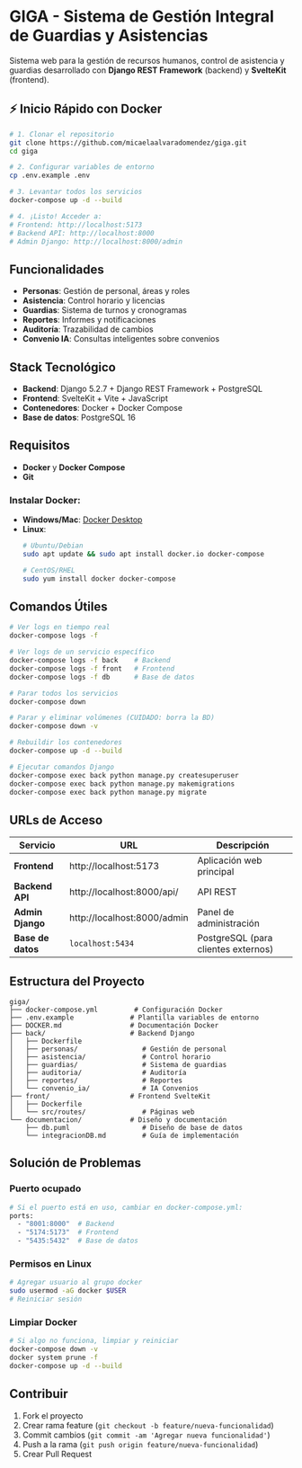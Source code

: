 # GIGA - Sistema de Gestión Integral de Guardias y Asistencias

Sistema web para la gestión de recursos humanos, control de asistencia y guardias desarrollado con **Django REST Framework** (backend) y **SvelteKit** (frontend).

## ⚡ Inicio Rápido con Docker

```bash
# 1. Clonar el repositorio
git clone https://github.com/micaelaalvaradomendez/giga.git
cd giga

# 2. Configurar variables de entorno
cp .env.example .env

# 3. Levantar todos los servicios
docker-compose up -d --build

# 4. ¡Listo! Acceder a:
# Frontend: http://localhost:5173
# Backend API: http://localhost:8000
# Admin Django: http://localhost:8000/admin
```

## Funcionalidades

- **Personas**: Gestión de personal, áreas y roles
- **Asistencia**: Control horario y licencias  
- **Guardias**: Sistema de turnos y cronogramas
- **Reportes**: Informes y notificaciones
- **Auditoría**: Trazabilidad de cambios
- **Convenio IA**: Consultas inteligentes sobre convenios

## Stack Tecnológico

- **Backend**: Django 5.2.7 + Django REST Framework + PostgreSQL
- **Frontend**: SvelteKit + Vite + JavaScript
- **Contenedores**: Docker + Docker Compose
- **Base de datos**: PostgreSQL 16

## Requisitos

- **Docker** y **Docker Compose**
- **Git**

### Instalar Docker:
- **Windows/Mac**: [Docker Desktop](https://www.docker.com/products/docker-desktop/)
- **Linux**: 
  ```bash
  # Ubuntu/Debian
  sudo apt update && sudo apt install docker.io docker-compose
  
  # CentOS/RHEL
  sudo yum install docker docker-compose
  ```

## Comandos Útiles

```bash
# Ver logs en tiempo real
docker-compose logs -f

# Ver logs de un servicio específico
docker-compose logs -f back    # Backend
docker-compose logs -f front   # Frontend
docker-compose logs -f db      # Base de datos

# Parar todos los servicios
docker-compose down

# Parar y eliminar volúmenes (CUIDADO: borra la BD)
docker-compose down -v

# Rebuildir los contenedores
docker-compose up -d --build

# Ejecutar comandos Django
docker-compose exec back python manage.py createsuperuser
docker-compose exec back python manage.py makemigrations
docker-compose exec back python manage.py migrate
```

## URLs de Acceso

| Servicio | URL | Descripción |
|----------|-----|-------------|
| **Frontend** | http://localhost:5173 | Aplicación web principal |
| **Backend API** | http://localhost:8000/api/ | API REST |
| **Admin Django** | http://localhost:8000/admin | Panel de administración |
| **Base de datos** | `localhost:5434` | PostgreSQL (para clientes externos) |

## Estructura del Proyecto

```
giga/
├── docker-compose.yml         # Configuración Docker
├── .env.example              # Plantilla variables de entorno
├── DOCKER.md                 # Documentación Docker
├── back/                     # Backend Django
│   ├── Dockerfile
│   ├── personas/                # Gestión de personal
│   ├── asistencia/              # Control horario
│   ├── guardias/                # Sistema de guardias
│   ├── auditoria/               # Auditoría
│   ├── reportes/                # Reportes
│   └── convenio_ia/             # IA Convenios
├── front/                    # Frontend SvelteKit
│   ├── Dockerfile
│   └── src/routes/              # Páginas web
└── documentacion/            # Diseño y documentación
    ├── db.puml                  # Diseño de base de datos
    └── integracionDB.md         # Guía de implementación
```

## Solución de Problemas

### Puerto ocupado
```bash
# Si el puerto está en uso, cambiar en docker-compose.yml:
ports:
  - "8001:8000"  # Backend
  - "5174:5173"  # Frontend
  - "5435:5432"  # Base de datos
```

### Permisos en Linux
```bash
# Agregar usuario al grupo docker
sudo usermod -aG docker $USER
# Reiniciar sesión
```

### Limpiar Docker
```bash
# Si algo no funciona, limpiar y reiniciar
docker-compose down -v
docker system prune -f
docker-compose up -d --build
```

## Contribuir

1. Fork el proyecto
2. Crear rama feature (`git checkout -b feature/nueva-funcionalidad`)
3. Commit cambios (`git commit -am 'Agregar nueva funcionalidad'`)
4. Push a la rama (`git push origin feature/nueva-funcionalidad`)
5. Crear Pull Request